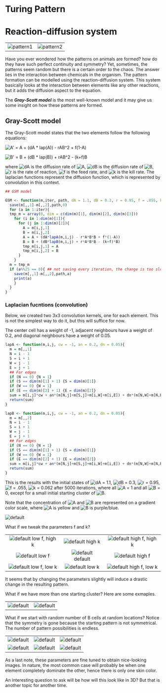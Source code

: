Turing Pattern
================

# Reaction-diffusion system

|                                                                                                    |                                                                                                                                                          |
| :------------------------------------------------------------------------------------------------: | :------------------------------------------------------------------------------------------------------------------------------------------------------: |
| ![pattern1](https://www.theinside.com/blog/wp-content/uploads/2021/05/01561732-e1586269333634.jpg) | ![pattern2](https://render.fineartamerica.com/images/images-profile-flow/400/images-medium-large-5/map-pufferfish-eye-scubazooscience-photo-library.jpg) |

Have you ever wondered how the patterns on animals are formed? how do
they have such perfect continuity and symmetry? Yet, sometimes, the
patterns seem random but there is a certain order to the chaos. The
answer lies in the interaction between chemicals in the organism. The
pattern formation can be modelled using the reaction-diffusion system.
This system basically looks at the interaction between elements like any
other reactions, but it adds the diffusion aspect to the equation.

The ***Gray-Scott model*** is the most well-known model and it may give
us some insight on how these patterns are formed.

## Gray-Scott model

The Gray-Scott model states that the two elements follow the following
equations:

![A' = A + (dA \* lap(A)) - rAB^2 +
f(1-A)](https://latex.codecogs.com/png.image?%5Cdpi%7B110%7D&space;%5Cbg_white&space;A%27%20%3D%20A%20%2B%20%28dA%20%2A%20lap%28A%29%29%20-%20rAB%5E2%20%2B%20f%281-A%29
"A' = A + (dA * lap(A)) - rAB^2 + f(1-A)")

![B' = B + (dB \* lap(B)) + rAB^2 -
(k+f)B](https://latex.codecogs.com/png.image?%5Cdpi%7B110%7D&space;%5Cbg_white&space;B%27%20%3D%20B%20%2B%20%28dB%20%2A%20lap%28B%29%29%20%2B%20rAB%5E2%20-%20%28k%2Bf%29B
"B' = B + (dB * lap(B)) + rAB^2 - (k+f)B")

where
![dA](https://latex.codecogs.com/png.image?%5Cdpi%7B110%7D&space;%5Cbg_white&space;dA
"dA") is the diffusion rate of
![A](https://latex.codecogs.com/png.image?%5Cdpi%7B110%7D&space;%5Cbg_white&space;A
"A"),
![dB](https://latex.codecogs.com/png.image?%5Cdpi%7B110%7D&space;%5Cbg_white&space;dB
"dB") is the diffusion rate of
![B](https://latex.codecogs.com/png.image?%5Cdpi%7B110%7D&space;%5Cbg_white&space;B
"B"),
![r](https://latex.codecogs.com/png.image?%5Cdpi%7B110%7D&space;%5Cbg_white&space;r
"r") is the rate of reaction,
![f](https://latex.codecogs.com/png.image?%5Cdpi%7B110%7D&space;%5Cbg_white&space;f
"f") is the feed rate, and
![k](https://latex.codecogs.com/png.image?%5Cdpi%7B110%7D&space;%5Cbg_white&space;k
"k") is the kill rate. The laplacian functions represent the diffusion
function, which is represented by convolution in this context.

``` r
## GSM model

GSM <- function(m,iter, path, dA = 1.1, dB = 0.3, r = 0.95, f = .055, k = 0.062){
  save(m[,,1]-m[,,2],path,0)
  for (a in 1:iter){
  tmp_m = array(0, dim = c(dim(m)[1], dim(m)[2], dim(m)[3]))
    for (i in 1:dim(m)[1]){
      for (j in 1:dim(m)[2]){
        A = m[i,j,1]
        B = m[i,j,2]
        A = A + (dA*lapA(m,i,j) - r*A*B*B + f*(1-A))
        B = B + (dB*lapB(m,i,j) + r*A*B*B - (k+f)*B)
        tmp_m[i,j,1] = A
        tmp_m[i,j,2] = B
      }
    }
  m = tmp_m
  if (a%%25 == 0){ ## not saving every iteration, the change is too slow
    save(m[,,1]-m[,,2],path,a)
    print(a)
    }
  }
}
```

### Laplacian fucntions (convolution)

Below, we created two 3x3 convolution kernels, one for each element.
This is not the simplest way to do it, but this will suffice for now.

The center cell has a weight of -1, adjacent neighbours have a weight of
0.2, and diagonal neighbours have a weight of 0.05.

``` r
lapA <- function(m,i,j, cw = -1, an = 0.2, dn = 0.05){
  m = m[,,1]
  N = i - 1
  S = i + 1
  W = j - 1
  E = j + 1
  ## For edges
  if (N == 0) {N = 1}
  if (S == dim(m)[1] + 1) {S = dim(m)[1]}
  if (W == 0) {W = 1} 
  if (E == dim(m)[2] + 1) {E = dim(m)[2]}
  sum = m[i,j]*cw + an*(m[N,j]+m[S,j]+m[i,W]+m[i,E]) + dn*(m[N,W]+m[N,E]+m[S,W]+m[S,E])
  return(sum)
}

lapB <- function(m,i,j, cw = -1, an = 0.2, dn = 0.05){
  m = m[,,2]
  N = i - 1
  S = i + 1
  W = j - 1
  E = j + 1
  ## For edges
  if (N == 0) {N = 1}
  if (S == dim(m)[1] + 1) {S = dim(m)[1]}
  if (W == 0) {W = 1} 
  if (E == dim(m)[2] + 1) {E = dim(m)[2]}
  sum = m[i,j]*cw + an*(m[N,j]+m[S,j]+m[i,W]+m[i,E]) + dn*(m[N,W]+m[N,E]+m[S,W]+m[S,E])
  return(sum)
}
```

This is the results with the initial states of
![dA](https://latex.codecogs.com/png.image?%5Cdpi%7B110%7D&space;%5Cbg_white&space;dA
"dA") = 1.1,
![dB](https://latex.codecogs.com/png.image?%5Cdpi%7B110%7D&space;%5Cbg_white&space;dB
"dB") = 0.3,
![r](https://latex.codecogs.com/png.image?%5Cdpi%7B110%7D&space;%5Cbg_white&space;r
"r") = 0.95,
![f](https://latex.codecogs.com/png.image?%5Cdpi%7B110%7D&space;%5Cbg_white&space;f
"f") = .055,
![k](https://latex.codecogs.com/png.image?%5Cdpi%7B110%7D&space;%5Cbg_white&space;k
"k") = 0.062 after 5000 iterations, where all
![A](https://latex.codecogs.com/png.image?%5Cdpi%7B110%7D&space;%5Cbg_white&space;A
"A") = 1 and all
![B](https://latex.codecogs.com/png.image?%5Cdpi%7B110%7D&space;%5Cbg_white&space;B
"B") = 0, except for a small initial starting cluster of
![B](https://latex.codecogs.com/png.image?%5Cdpi%7B110%7D&space;%5Cbg_white&space;B
"B").

Note that the concentration of
![A](https://latex.codecogs.com/png.image?%5Cdpi%7B110%7D&space;%5Cbg_white&space;A
"A") and
![B](https://latex.codecogs.com/png.image?%5Cdpi%7B110%7D&space;%5Cbg_white&space;B
"B") are represented on a gradient color scale, where
![A](https://latex.codecogs.com/png.image?%5Cdpi%7B110%7D&space;%5Cbg_white&space;A
"A") is yellow and
![B](https://latex.codecogs.com/png.image?%5Cdpi%7B110%7D&space;%5Cbg_white&space;B
"B") is purple/blue.

![default](Turing_Pattern_files/gifs/default.gif)

What if we tweak the parameters f and
k?

|                                                                      |                                                           |                                                                        |
| :------------------------------------------------------------------: | :-------------------------------------------------------: | :--------------------------------------------------------------------: |
| ![default](Turing_Pattern_files/gifs/low_f_high_k.gif) low f, high k |  ![default](Turing_Pattern_files/gifs/high_k.gif) high k  | ![default](Turing_Pattern_files/gifs/high_f_high_k.gif) high f, high k |
|        ![default](Turing_Pattern_files/gifs/low_f.gif) low f         | ![default](Turing_Pattern_files/gifs/default.gif) default |        ![default](Turing_Pattern_files/gifs/high_f.gif) high f         |
|  ![default](Turing_Pattern_files/gifs/low_f_low_k.gif) low f, low k  |   ![default](Turing_Pattern_files/gifs/low_k.gif) low k   |  ![default](Turing_Pattern_files/gifs/high_f_low_k.gif) high f, low k  |

It seems that by changing the parameters slightly will induce a drastic
change in the resulting pattern.

What if we have more than one starting cluster? Here are some
exmaples.

|                                                   |                                                  |
| :-----------------------------------------------: | :----------------------------------------------: |
| ![default](Turing_Pattern_files/gifs/spots_3.gif) | ![default](Turing_Pattern_files/gifs/stripe.gif) |

What if we start with random number of B cells at random locations?
Notice that the symmetry is gone because the starting pattern is not
symmetrical. The number of pattern possibilities is
endless.

|                                                    |                                                    |                                                    |
| :------------------------------------------------: | :------------------------------------------------: | :------------------------------------------------: |
| ![default](Turing_Pattern_files/gifs/random_1.gif) | ![default](Turing_Pattern_files/gifs/random_2.gif) | ![default](Turing_Pattern_files/gifs/random_3.gif) |
| ![default](Turing_Pattern_files/gifs/random_4.gif) | ![default](Turing_Pattern_files/gifs/random_5.gif) | ![default](Turing_Pattern_files/gifs/random_6.gif) |

As a last note, these parameters are fine tuned to obtain nice-looking
images. In nature, the most common case will probably be when one
element completely dominate the other, hence there is only one skin
color.

An interesting question to ask will be how will this look like in 3D?
But that is another topic for another time.
